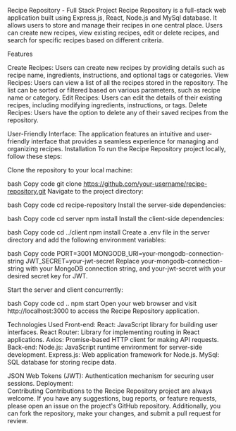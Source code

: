 Recipe Repository - Full Stack Project
Recipe Repository is a full-stack web application built using Express.js, React, Node.js and MySql database. It allows users to store and manage their recipes in one central place. Users can create new recipes, view existing recipes, edit or delete recipes, and search for specific recipes based on different criteria.

Features

Create Recipes: Users can create new recipes by providing details such as recipe name, ingredients, instructions, and optional tags or categories.
View Recipes: Users can view a list of all the recipes stored in the repository. The list can be sorted or filtered based on various parameters, such as recipe name or category.
Edit Recipes: Users can edit the details of their existing recipes, including modifying ingredients, instructions, or tags.
Delete Recipes: Users have the option to delete any of their saved recipes from the repository.

User-Friendly Interface: The application features an intuitive and user-friendly interface that provides a seamless experience for managing and organizing recipes.
Installation
To run the Recipe Repository project locally, follow these steps:

Clone the repository to your local machine:

bash
Copy code
git clone https://github.com/your-username/recipe-repository.git
Navigate to the project directory:

bash
Copy code
cd recipe-repository
Install the server-side dependencies:

bash
Copy code
cd server
npm install
Install the client-side dependencies:

bash
Copy code
cd ../client
npm install
Create a .env file in the server directory and add the following environment variables:

bash
Copy code
PORT=3001
MONGODB_URI=your-mongodb-connection-string
JWT_SECRET=your-jwt-secret
Replace your-mongodb-connection-string with your MongoDB connection string, and your-jwt-secret with your desired secret key for JWT.

Start the server and client concurrently:

bash
Copy code
cd ..
npm start
Open your web browser and visit http://localhost:3000 to access the Recipe Repository application.

Technologies Used
Front-end:
React: JavaScript library for building user interfaces.
React Router: Library for implementing routing in React applications.
Axios: Promise-based HTTP client for making API requests.
Back-end:
Node.js: JavaScript runtime environment for server-side development.
Express.js: Web application framework for Node.js.
MySql: SQL database for storing recipe data.

JSON Web Tokens (JWT): Authentication mechanism for securing user sessions.
Deployment:
\
Contributing
Contributions to the Recipe Repository project are always welcome. If you have any suggestions, bug reports, or feature requests, please open an issue on the project's GitHub repository. Additionally, you can fork the repository, make your changes, and submit a pull request for review.


